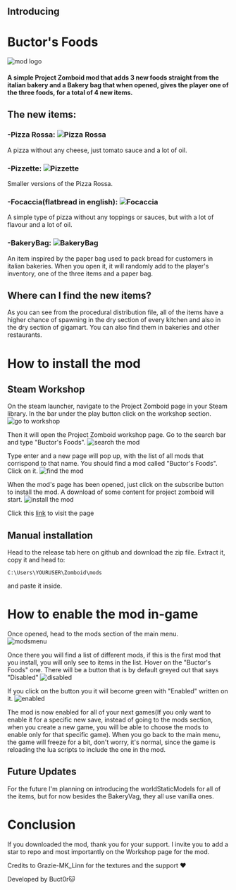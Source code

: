 ## Introducing 

# Buctor's Foods
![mod logo](poster.png)
#### A simple Project Zomboid mod that adds 3 new foods straight from the italian bakery and a Bakery bag that when opened, gives the player one of the three foods, for a total of 4 new items.

## The new items:

### -Pizza Rossa: ![Pizza Rossa](media/textures/item_PizzaRossa.png)
A pizza without any cheese, just tomato sauce and a lot of oil.



### -Pizzette: ![Pizzette](media/textures/item_Pizzette.png)
Smaller versions of the Pizza Rossa.

### -Focaccia(flatbread in english): ![Focaccia](media/textures/item_Focaccia.png)
A simple type of pizza without any toppings or sauces, but with a lot of flavour and a lot of oil.


### -BakeryBag: ![BakeryBag](media/textures/item_BakeryBag.png)
An item inspired by the paper bag used to pack bread for customers in italian bakeries. When you open it, it will randomly add to the player's inventory, one of the three items and a paper bag.

## Where can I find the new items?
As you can see from the procedural distribution file, all of the items have a higher chance of spawning in the dry section of every kitchen and also in the dry section of gigamart. You can also find them in bakeries and other restaurants.

# How to install the mod
## Steam Workshop
On the steam launcher, navigate to the Project Zomboid page in your Steam library. In the bar under the play button click on the workshop section.
![go to workshop](repoimgs/gotoworkshop.png)

Then it will open the Project Zomboid workshop page. Go to the search bar and type "Buctor's Foods".
![search the mod](repoimgs/search.png)

Type enter and a new page will pop up, with the list of all mods that corrispond to that name. You should find a mod called "Buctor's Foods". Click on it.
![find the mod](repoimgs/find.png)

When the mod's page has been opened, just click on the subscribe button to install the mod. A download of some content for project zomboid will start.
![install the mod](repoimgs/install.png)

Click this [link](https://steamcommunity.com/sharedfiles/filedetails/?id=3461991101) to visit the page

## Manual installation
Head to the release tab here on github and download the zip file. Extract it, copy it and head to:
```
C:\Users\YOURUSER\Zomboid\mods
```
and paste it inside.

# How to enable the mod in-game
Once opened, head to the mods section of the main menu.\
![modsmenu](repoimgs/modstab.png)

Once there you will find a list of different mods, if this is the first mod that you install, you will only see to items in the list. Hover on the "Buctor's Foods" one. There will be a button that is by default greyed out that says "Disabled"
![disabled](repoimgs/unactivated.png)

If you click on the button you it will become green with "Enabled" written on it.
![enabled](repoimgs/activated.png) 

The mod is now enabled for all of your next games(If you only want to enable it for a specific new save, instead of going to the mods section, when you create a new game, you will be able to choose the mods to enable only for that specific game). When you go back to the main menu, the game will freeze for a bit, don't worry, it's normal, since the game is reloading the lua scripts to include the one in the mod.

## Future Updates
For the future I'm planning on introducing the worldStaticModels for all of the items, but for now besides the BakeryVag, they all use vanilla ones.

# Conclusion
If you downloaded the mod, thank you for your support. I invite you to add a star to repo and most importantly on the Workshop page for the mod.

Credits to Grazie-MK_Linn for the textures and the support ❤️

Developed by Buct0r🐱